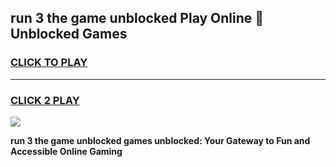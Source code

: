 
## run 3 the game unblocked Play Online 👋 Unblocked Games
<h3>
<a href="https://premium.freeplayer.one?title=run_3_the_game_unblocked&ref=19F">CLICK TO PLAY</a></h3>
<hr>

<h3>
<a href="https://premium.freeplayer.one?title=run_3_the_game_unblocked&ref=19F">CLICK 2 PLAY</a>
  
</h3>

<a href="https://premium.freeplayer.one?title=run_3_the_game_unblocked&ref=19F"><img src="https://clearcache.store/games.png"></a>


**run 3 the game unblocked games unblocked: Your Gateway to Fun and Accessible Online Gaming**
